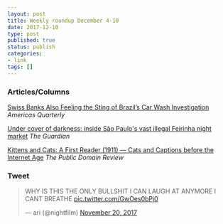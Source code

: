 ```yaml
---
layout: post
title: Weekly roundup December 4-10
date: 2017-12-10
type: post
published: true
status: publish
categories:
- link
tags: []
---
```


### Articles/Columns

[Swiss Banks Also Feeling the Sting of Brazil’s Car Wash Investigation](http://www.americasquarterly.org/node/9276 "Swiss Banks Also Feeling the Sting of Brazil’s Car Wash Investigation. By Jamil Chade") *Americas Quarterly*

[Under cover of darkness: inside São Paulo's vast illegal Feirinha night market](https://www.theguardian.com/cities/2017/nov/28/sao-paulo-night-market-bras-feirinha-da-madrugada "Under cover of darkness: inside São Paulo's vast illegal Feirinha night market. By Ana Aranha") *The Guardian*

[Kittens and Cats: A First Reader (1911) — Cats and Captions before the Internet Age](http://publicdomainreview.org/collections/kittens-and-cats-a-first-reader-1911-cats-and-captions-before-the-internet-age/ "Kittens and Cats: A First Reader (1911) — Cats and Captions before the Internet Age") *The Public Domain Review*

### Tweet
<blockquote class="twitter-tweet" data-lang="en"><p lang="en" dir="ltr">WHY IS THIS THE ONLY BULLSHIT I CAN LAUGH AT ANYMORE I CANT BREATHE <a href="https://t.co/GwOes0bPj0">pic.twitter.com/GwOes0bPj0</a></p>&mdash; ari (@nightfiIm) <a href="https://twitter.com/nightfiIm/status/932523808011022336?ref_src=twsrc%5Etfw">November 20, 2017</a></blockquote> <script async src="https://platform.twitter.com/widgets.js" charset="utf-8"></script> 
